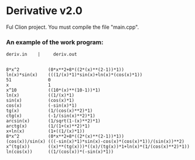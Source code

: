 # Derivative v2.0

Ful Clion project. You must compile the file "main.cpp".

### An example of the work program:      

    deriv.in    |     deriv.out

    
    8*x^2           (0*x**2+8*((2*(x)**(2-1))*1))
    ln(x)*sin(x)    (((1/(x)*1)*sin(x)+ln(x)*(cos(x)*1))
    51              0
    x               1
    x^10            ((10*(x)**(10-1))*1)
    ln(x)           ((1/(x)*1)
    sin(x)          (cos(x)*1)
    cos(x)          (-sin(x)*1)
    tg(x)           (1/(cos(x)**2)*1)
    ctg(x)          (-1/(sin(x)**2)*1)
    arcsin(x)       (1/sqrt(1-(x)**2)*1)
    arctg(x)        (1/(1+(x)**2)*1)
    x+ln(x)         (1+((1/(x)*1))
    8*x^2           (0*x**2+8*((2*(x)**(2-1))*1))
    (cos(x))/sin(x) (((-sin(x)*1)*sin(x)-cos(x)*(cos(x)*1))/(sin(x))**2)
    x^(tg(x))       ((x)**(tg(x)))*((x)/(tg(x))*1+ln(x)*(1/(cos(x)**2)*1))
    ln(cos(x))      ((1/(cos(x))*(-sin(x)*1))
